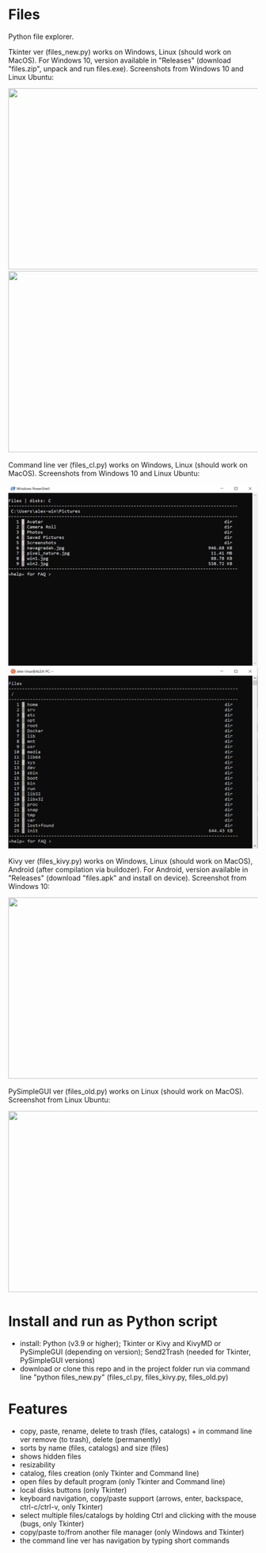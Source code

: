 # Files
Python file explorer.

Tkinter ver (files_new.py) works on Windows, Linux (should work on MacOS). For Windows 10, version available in "Releases" (download "files.zip", unpack and run files.exe). Screenshots from Windows 10 and Linux Ubuntu:

<img src="https://github.com/lestec-al/files/raw/main/data/pic_new_win.png" width="541" height="366"/>
<img src="https://github.com/lestec-al/files/raw/main/data/pic_new_linux.png" width="541" height="366"/>

Command line ver (files_cl.py) works on Windows, Linux (should work on MacOS). Screenshots from Windows 10 and Linux Ubuntu:

<img src="https://github.com/lestec-al/files/raw/main/data/pic_cl_win.png" width="541" height="366"/>
<img src="https://github.com/lestec-al/files/raw/main/data/pic_cl_linux.png" width="541" height="366"/>

Kivy ver (files_kivy.py) works on Windows, Linux (should work on MacOS), Android (after compilation via buildozer). For Android, version available in "Releases" (download "files.apk" and install on device). Screenshot from Windows 10:

<img src="https://github.com/lestec-al/files/raw/main/data/pic_kivy_win.png" width="541" height="366"/>

PySimpleGUI ver (files_old.py) works on Linux (should work on MacOS). Screenshot from Linux Ubuntu:

<img src="https://github.com/lestec-al/files/raw/main/data/pic_old_linux.png" width="541" height="366"/>


# Install and run as Python script
- install: Python (v3.9 or higher); Tkinter or Kivy and KivyMD or PySimpleGUI (depending on version); Send2Trash (needed for Tkinter, PySimpleGUI versions)
- download or clone this repo and in the project folder run via command line "python files_new.py" (files_cl.py, files_kivy.py, files_old.py)


# Features
- copy, paste, rename, delete to trash (files, catalogs) + in command line ver remove (to trash), delete (permanently)
- sorts by name (files, catalogs) and size (files)
- shows hidden files
- resizability
- catalog, files creation (only Tkinter and Command line)
- open files by default program (only Tkinter and Command line)
- local disks buttons (only Tkinter)
- keyboard navigation, copy/paste support (arrows, enter, backspace, ctrl-c/ctrl-v, only Tkinter)
- select multiple files/catalogs by holding Ctrl and clicking with the mouse (bugs, only Tkinter)
- copy/paste to/from another file manager (only Windows and Tkinter)
- the command line ver has navigation by typing short commands